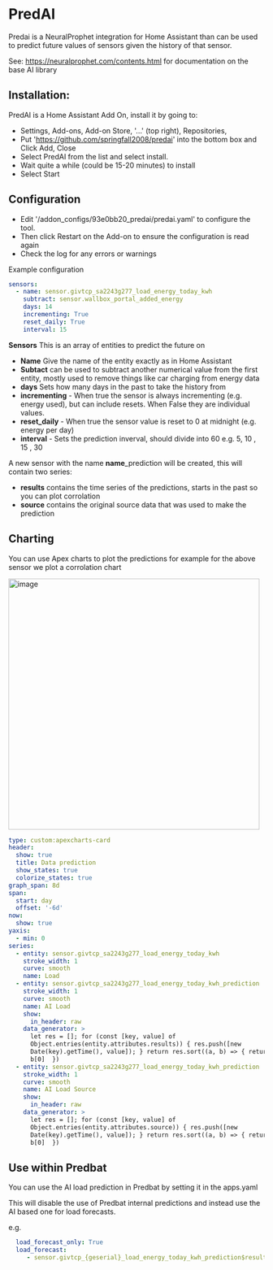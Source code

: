# PredAI

Predai is a NeuralProphet integration for Home Assistant than can be used to predict future values of sensors given the history of that sensor.

See: https://neuralprophet.com/contents.html for documentation on the base AI library

## Installation:

PredAI is a Home Assistant Add On, install it by going to:
- Settings, Add-ons, Add-on Store, '...' (top right), Repositories,
- Put 'https://github.com/springfall2008/predai' into the bottom box and Click Add, Close
- Select PredAI from the list and select install.
- Wait quite a while (could be 15-20 minutes) to install
- Select Start

## Configuration
- Edit '/addon_configs/93e0bb20_predai/predai.yaml' to configure the tool.
- Then click Restart on the Add-on to ensure the configuration is read again
- Check the log for any errors or warnings

Example configuration

```yaml
sensors:
  - name: sensor.givtcp_sa2243g277_load_energy_today_kwh
    subtract: sensor.wallbox_portal_added_energy
    days: 14
    incrementing: True
    reset_daily: True
    interval: 15
```

**Sensors** This is an array of entities to predict the future on

  - **Name** Give the name of the entity exactly as in Home Assistant
  - **Subtact** can be used to subtract another numerical value from the first entity, mostly used to remove things like car charging from energy data
  - **days** Sets how many days in the past to take the history from
  - **incrementing** - When true the sensor is always incrementing (e.g. energy used), but can include resets. When False they are individual values.
  - **reset_daily** - When true the sensor value is reset to 0 at midnight (e.g. energy per day)
  - **interval** - Sets the prediction inverval, should divide into 60 e.g. 5, 10 , 15 , 30

A new sensor with the name **name**_prediction will be created, this will contain two series:
  - **results** contains the time series of the predictions, starts in the past so you can plot corrolation
  - **source** contains the original source data that was used to make the prediction

## Charting

You can use Apex charts to plot the predictions for example for the above sensor we plot a corrolation chart

<img width="494" alt="image" src="https://github.com/springfall2008/predai/assets/48591903/070ae165-f242-4ce9-a7e1-aef9294c82af">


```yaml
type: custom:apexcharts-card
header:
  show: true
  title: Data prediction
  show_states: true
  colorize_states: true
graph_span: 8d
span:
  start: day
  offset: '-6d'
now:
  show: true
yaxis:
  - min: 0
series:
  - entity: sensor.givtcp_sa2243g277_load_energy_today_kwh
    stroke_width: 1
    curve: smooth
    name: Load
  - entity: sensor.givtcp_sa2243g277_load_energy_today_kwh_prediction
    stroke_width: 1
    curve: smooth
    name: AI Load
    show:
      in_header: raw
    data_generator: >
      let res = []; for (const [key, value] of
      Object.entries(entity.attributes.results)) { res.push([new
      Date(key).getTime(), value]); } return res.sort((a, b) => { return a[0] -
      b[0]  })
  - entity: sensor.givtcp_sa2243g277_load_energy_today_kwh_prediction
    stroke_width: 1
    curve: smooth
    name: AI Load Source
    show:
      in_header: raw
    data_generator: >
      let res = []; for (const [key, value] of
      Object.entries(entity.attributes.source)) { res.push([new
      Date(key).getTime(), value]); } return res.sort((a, b) => { return a[0] -
      b[0]  })
```

## Use within Predbat

You can use the AI load prediction in Predbat by setting it in the apps.yaml

This will disable the use of Predbat internal predictions and instead use the AI based one for load forecasts.

e.g.

```yaml
  load_forecast_only: True
  load_forecast:
     - sensor.givtcp_{geserial}_load_energy_today_kwh_prediction$results
```
